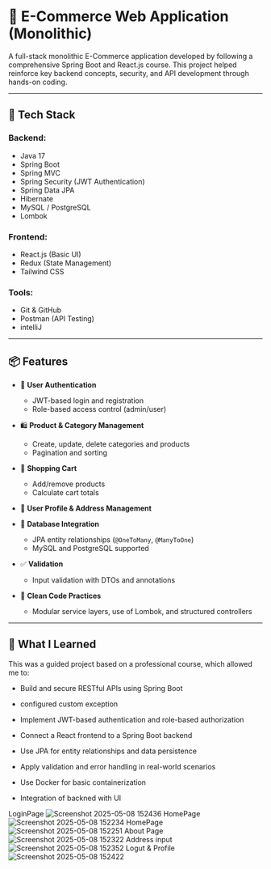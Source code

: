 # 🛒 E-Commerce Web Application (Monolithic)

A full-stack monolithic E-Commerce application developed by following a comprehensive Spring Boot and React.js course. This project helped reinforce key backend concepts, security, and API development through hands-on coding.

---

## 🚀 Tech Stack

### Backend:
- Java 17
- Spring Boot
- Spring MVC
- Spring Security (JWT Authentication)
- Spring Data JPA
- Hibernate
- MySQL / PostgreSQL
- Lombok

### Frontend:
- React.js (Basic UI)
- Redux (State Management)
- Tailwind CSS

### Tools:
- Git & GitHub
- Postman (API Testing)
- intelliJ

---

## 📦 Features

- 🔐 **User Authentication**
  - JWT-based login and registration
  - Role-based access control (admin/user)

- 🛍️ **Product & Category Management**
  - Create, update, delete categories and products
  - Pagination and sorting

- 🛒 **Shopping Cart**
  - Add/remove products
  - Calculate cart totals

- 👤 **User Profile & Address Management**

- 💾 **Database Integration**
  - JPA entity relationships (`@OneToMany`, `@ManyToOne`)
  - MySQL and PostgreSQL supported

- ✅ **Validation**
  - Input validation with DTOs and annotations

- 📘 **Clean Code Practices**
  - Modular service layers, use of Lombok, and structured controllers

---

## 🧠 What I Learned

This was a guided project based on a professional course, which allowed me to:

- Build and secure RESTful APIs using Spring Boot
- configured custom exception
- Implement JWT-based authentication and role-based authorization
- Connect a React frontend to a Spring Boot backend
- Use JPA for entity relationships and data persistence
- Apply validation and error handling in real-world scenarios
- Use Docker for basic containerization

- Integration of backned with UI
 
LoginPage
![Screenshot 2025-05-08 152436](https://github.com/user-attachments/assets/24be3be5-215c-446b-80ee-8201c3aba24e)
HomePage
![Screenshot 2025-05-08 152234](https://github.com/user-attachments/assets/7c190654-f740-47c6-b46c-b4d366a47c6a)
HomePage
![Screenshot 2025-05-08 152251](https://github.com/user-attachments/assets/f39983bc-7156-49eb-8df9-75b6d8702d66)
About Page
![Screenshot 2025-05-08 152322](https://github.com/user-attachments/assets/9d6ef2f0-b80f-4201-8347-5a0a969e7d49)
Address input
![Screenshot 2025-05-08 152352](https://github.com/user-attachments/assets/2745472f-7fe4-4e85-b7f9-795932ae626c)
Logut & Profile
![Screenshot 2025-05-08 152422](https://github.com/user-attachments/assets/d2de1403-929b-45e6-8b30-2ef17fb33dbf)





